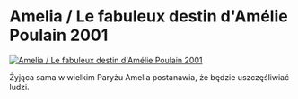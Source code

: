 Amelia / Le fabuleux destin d'Amélie Poulain 2001 
=============
[![Amelia / Le fabuleux destin d'Amélie Poulain 2001 ](http://vidos.pl/images/player.gif)](http://vidos.pl/amelia-le-fabuleux-destin-d-amlie-poulain-2001)

 Żyjąca sama w wielkim Paryżu Amelia postanawia, że będzie uszczęśliwiać ludzi.

